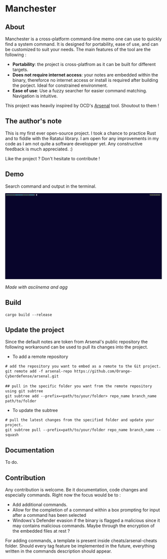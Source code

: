 # Manchester

## About

Manchester is a cross-platform command-line memo one can use to quickly find a system command.
It is designed for portability, ease of use, and can be customized to suit your needs.
The main features of the tool are the following :
- **Portability**: the project is cross-platfrom as it can be built for different targets.
- **Does not require internet access**: your notes are embedded within the binary, thereforce no internet access or install is required after building the porject. Ideal for constrained environment.
- **Ease of use**: Use a fuzzy searcher for easier command matching. Navigation is intuitive.

This project was heavily inspired by OCD's [Arsenal](https://github.com/Orange-Cyberdefense/arsenal) tool. Shoutout to them !


## The author's note

This is my first ever open-source project. I took a chance to practice Rust and to fiddle with the Ratatui library.
I am open for any improvements in my code as I am not quite a software developper yet. Any constructive feedback is much appreciated. :)

Like the project ? Don't hesitate to contribute !

## Demo

Search command and output in the terminal.

![demo](demo/demo.gif)

*Made with asciinema and agg*

## Build
```
cargo build --release
```

## Update the project

Since the default notes are token from Arsenal's public repository the following workaround can be used to pull its changes into the project.

- To add a remote repository
```
# add the repository you want to embed as a remote to the Git project.
git remote add -f arsenal-repo https://github.com/Orange-Cyberdefense/arsenal.git

## pull in the specific folder you want from the remote repository using git subtree
git subtree add --prefix=<path/to/your/folder> repo_name branch_name path/to/folder
```

- To update the subtree
```
# pull the latest changes from the specified folder and update your project.
git subtree pull --prefix=path/to/your/folder repo_name branch_name --squash
```

## Documentation

To do.

## Contribution

Any contribution is welcome. Be it documentation, code changes and especially commands.
Right now the focus would be to :
- Add additional commands.
- Allow for the completion of a command within a box prompting for input after a command has been selected
- Windows's Defender evasion if the binary is flagged a malicious since it may contains malicious commands. Maybe through the encryption of the embedded files at rest ?

For adding commands, a template is present inside cheats/arsenal-cheats folder. Should every tag feature be implemented in the future, everything written in the commands description should appear.
